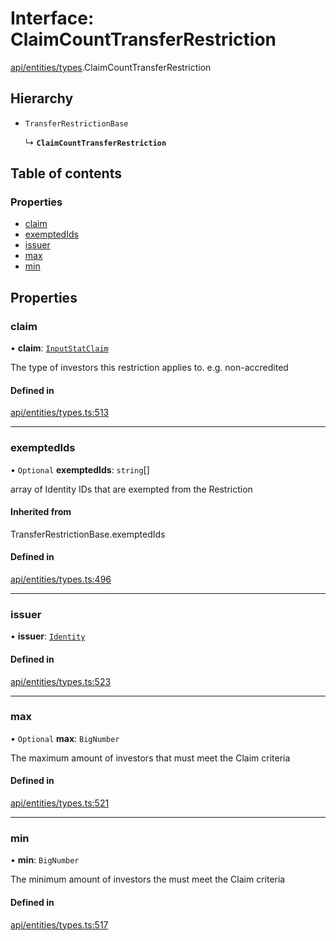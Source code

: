 # Interface: ClaimCountTransferRestriction

[api/entities/types](../wiki/api.entities.types).ClaimCountTransferRestriction

## Hierarchy

- `TransferRestrictionBase`

  ↳ **`ClaimCountTransferRestriction`**

## Table of contents

### Properties

- [claim](../wiki/api.entities.types.ClaimCountTransferRestriction#claim)
- [exemptedIds](../wiki/api.entities.types.ClaimCountTransferRestriction#exemptedids)
- [issuer](../wiki/api.entities.types.ClaimCountTransferRestriction#issuer)
- [max](../wiki/api.entities.types.ClaimCountTransferRestriction#max)
- [min](../wiki/api.entities.types.ClaimCountTransferRestriction#min)

## Properties

### claim

• **claim**: [`InputStatClaim`](../wiki/api.entities.types#inputstatclaim)

The type of investors this restriction applies to. e.g. non-accredited

#### Defined in

[api/entities/types.ts:513](https://github.com/PolymeshAssociation/polymesh-sdk/blob/f8a937f04/src/api/entities/types.ts#L513)

___

### exemptedIds

• `Optional` **exemptedIds**: `string`[]

array of Identity IDs that are exempted from the Restriction

#### Inherited from

TransferRestrictionBase.exemptedIds

#### Defined in

[api/entities/types.ts:496](https://github.com/PolymeshAssociation/polymesh-sdk/blob/f8a937f04/src/api/entities/types.ts#L496)

___

### issuer

• **issuer**: [`Identity`](../wiki/api.entities.Identity.Identity)

#### Defined in

[api/entities/types.ts:523](https://github.com/PolymeshAssociation/polymesh-sdk/blob/f8a937f04/src/api/entities/types.ts#L523)

___

### max

• `Optional` **max**: `BigNumber`

The maximum amount of investors that must meet the Claim criteria

#### Defined in

[api/entities/types.ts:521](https://github.com/PolymeshAssociation/polymesh-sdk/blob/f8a937f04/src/api/entities/types.ts#L521)

___

### min

• **min**: `BigNumber`

The minimum amount of investors the must meet the Claim criteria

#### Defined in

[api/entities/types.ts:517](https://github.com/PolymeshAssociation/polymesh-sdk/blob/f8a937f04/src/api/entities/types.ts#L517)
